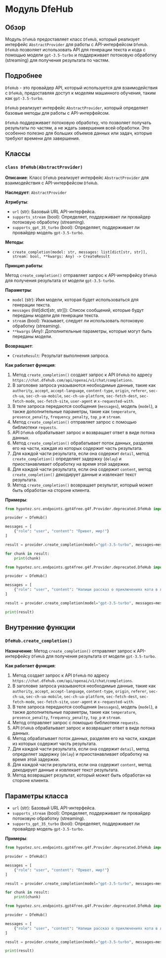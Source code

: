 # Модуль DfeHub

## Обзор

Модуль `DfeHub` предоставляет класс `DfeHub`, который реализует интерфейс `AbstractProvider` для работы с API-интерфейсом `DfeHub`. `DfeHub` позволяет использовать API для генерации текста и кода с помощью модели `gpt-3.5-turbo` и поддерживает потоковую обработку (streaming) для получения результата по частям.

## Подробнее

`DfeHub` - это провайдер API, который используется для взаимодействия с `DfeHub`, предоставляя доступ к моделям машинного обучения, таким как `gpt-3.5-turbo`. 

`DfeHub` реализует интерфейс `AbstractProvider`, который определяет базовые методы для работы с API-интерфейсом. 

`DfeHub` поддерживает потоковую обработку, что позволяет получать результаты по частям, а не ждать завершения всей обработки. Это особенно полезно для больших объемов данных или задач, которые требуют времени для завершения.

## Классы

### `class DfeHub(AbstractProvider)`

**Описание**: Класс `DfeHub` реализует интерфейс `AbstractProvider` для взаимодействия с API-интерфейсом `DfeHub`. 

**Наследует**: `AbstractProvider`

**Атрибуты**:

- `url` (str): Базовый URL API-интерфейса.
- `supports_stream` (bool): Определяет, поддерживает ли провайдер потоковую обработку (streaming).
- `supports_gpt_35_turbo` (bool): Определяет, поддерживает ли провайдер модель `gpt-3.5-turbo`.

**Методы**:

- `create_completion(model: str, messages: list[dict[str, str]], stream: bool, **kwargs: Any) -> CreateResult`

**Принцип работы**: 

Метод `create_completion()` отправляет запрос к API-интерфейсу `DfeHub` для получения результата от модели `gpt-3.5-turbo`.

**Параметры**:

- `model` (str): Имя модели, которая будет использоваться для генерации текста.
- `messages` (list[dict[str, str]]): Список сообщений, которые будут переданы модели для генерации текста.
- `stream` (bool): Указывает, следует ли использовать потоковую обработку (streaming).
- `**kwargs` (Any): Дополнительные параметры, которые могут быть переданы модели.

**Возвращает**:

- `CreateResult`:  Результат выполнения запроса.


**Как работает функция**:

1. Метод `create_completion()` создает запрос к API `DfeHub` по адресу `https://chat.dfehub.com/api/openai/v1/chat/completions`.
2. В заголовке запроса указываются необходимые данные, такие как `authority`, `accept`, `accept-language`, `content-type`, `origin`, `referer`, `sec-ch-ua`, `sec-ch-ua-mobile`, `sec-ch-ua-platform`, `sec-fetch-dest`, `sec-fetch-mode`, `sec-fetch-site`, `user-agent` и `x-requested-with`.
3. В теле запроса передаются сообщения (`messages`), модель (`model`), а также дополнительные параметры, такие как `temperature`, `presence_penalty`, `frequency_penalty`, `top_p` и `stream`.
4. Метод `create_completion()` отправляет запрос с помощью библиотеки `requests`.
5. API `DfeHub` обрабатывает запрос и возвращает ответ в виде потока данных.
6. Метод `create_completion()` обрабатывает поток данных, разделяя его на части, каждая из которых содержит часть результата.
7. Для каждой части результата, если она содержит `detail`, метод `create_completion()`  определяет задержку (`delay`)  и приостанавливает обработку на время этой задержки.
8. Для каждой части результата, если она содержит `content`, метод `create_completion()` декодирует данные и извлекает текст результата.
9. Метод `create_completion()`  возвращает результат, который может быть обработан на стороне клиента.

**Примеры**:

```python
from hypotez.src.endpoints.gpt4free.g4f.Provider.deprecated.DfeHub import DfeHub

provider = DfeHub()

messages = [
    {"role": "user", "content": "Привет, мир!"}
]

result = provider.create_completion(model="gpt-3.5-turbo", messages=messages, stream=True)

for chunk in result:
    print(chunk)
```
```python
from hypotez.src.endpoints.gpt4free.g4f.Provider.deprecated.DfeHub import DfeHub

provider = DfeHub()

messages = [
    {"role": "user", "content": "Напиши рассказ о приключениях кота в лесу."}
]

result = provider.create_completion(model="gpt-3.5-turbo", messages=messages, stream=False)

print(result)
```

## Внутренние функции

### `DfeHub.create_completion()`

**Назначение**: Метод `create_completion()` отправляет запрос к API-интерфейсу `DfeHub` для получения результата от модели `gpt-3.5-turbo`.

**Как работает функция**:

1. Метод создает запрос к API `DfeHub` по адресу `https://chat.dfehub.com/api/openai/v1/chat/completions`.
2. В заголовке запроса указываются необходимые данные, такие как `authority`, `accept`, `accept-language`, `content-type`, `origin`, `referer`, `sec-ch-ua`, `sec-ch-ua-mobile`, `sec-ch-ua-platform`, `sec-fetch-dest`, `sec-fetch-mode`, `sec-fetch-site`, `user-agent` и `x-requested-with`.
3. В теле запроса передаются сообщения (`messages`), модель (`model`), а также дополнительные параметры, такие как `temperature`, `presence_penalty`, `frequency_penalty`, `top_p` и `stream`.
4. Метод отправляет запрос с помощью библиотеки `requests`.
5. API `DfeHub` обрабатывает запрос и возвращает ответ в виде потока данных.
6. Метод обрабатывает поток данных, разделяя его на части, каждая из которых содержит часть результата.
7. Для каждой части результата, если она содержит `detail`, метод определяет задержку (`delay`)  и приостанавливает обработку на время этой задержки.
8. Для каждой части результата, если она содержит `content`, метод декодирует данные и извлекает текст результата.
9. Метод возвращает результат, который может быть обработан на стороне клиента.

## Параметры класса

- `url` (str): Базовый URL API-интерфейса.
- `supports_stream` (bool): Определяет, поддерживает ли провайдер потоковую обработку (streaming).
- `supports_gpt_35_turbo` (bool): Определяет, поддерживает ли провайдер модель `gpt-3.5-turbo`.

**Примеры**:

```python
from hypotez.src.endpoints.gpt4free.g4f.Provider.deprecated.DfeHub import DfeHub

provider = DfeHub()

messages = [
    {"role": "user", "content": "Привет, мир!"}
]

result = provider.create_completion(model="gpt-3.5-turbo", messages=messages, stream=True)

for chunk in result:
    print(chunk)
```
```python
from hypotez.src.endpoints.gpt4free.g4f.Provider.deprecated.DfeHub import DfeHub

provider = DfeHub()

messages = [
    {"role": "user", "content": "Напиши рассказ о приключениях кота в лесу."}
]

result = provider.create_completion(model="gpt-3.5-turbo", messages=messages, stream=False)

print(result)
```
```markdown